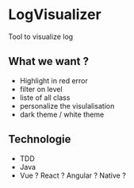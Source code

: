 # LogVisualizer
Tool to visualize log 

## What we want ? 
- Highlight in red error
- filter on level
- liste of all class 
- personalize the visulalisation 
- dark theme / white theme

## Technologie 
- TDD
- Java
- Vue ? React ? Angular ? Native ? 
